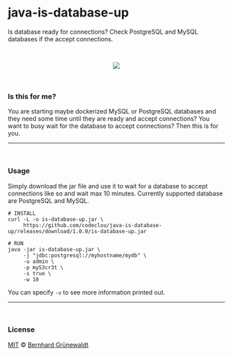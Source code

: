 # java-is-database-up

Is database ready for connections? Check PostgreSQL and MySQL databases if the accept connections.

&nbsp;

<p align="center"><img src"=width="80%" src="https://codeclou.github.io/java-is-database-up/img/demo.gif" /></p>

&nbsp;

### Is this for me?

You are starting maybe dockerized MySQL or PostgreSQL databases and they need some time
until they are ready and accept connections?
You want to busy wait for the database to accept connections?
Then this is for you.

---

&nbsp;

### Usage

Simply download the jar file and use it to wait for a database to accept connections like so and wait max 10 minutes.
Currently supported database are PostgreSQL and MySQL.

```
# INSTALL
curl -L -o is-database-up.jar \
     https://github.com/codeclou/java-is-database-up/releases/download/1.0.0/is-database-up.jar

# RUN
java -jar is-database-up.jar \
     -j "jdbc:postgresql://myhostname/mydb" \
     -u admin \
     -p myS3cr3t \
     -s true \
     -w 10
```

You can specify `-v` to see more information printed out.

---

&nbsp;

### License

[MIT](https://github.com/codeclou/java-is-database-up/blob/master/LICENSE) © [Bernhard Grünewaldt](https://github.com/clouless)
